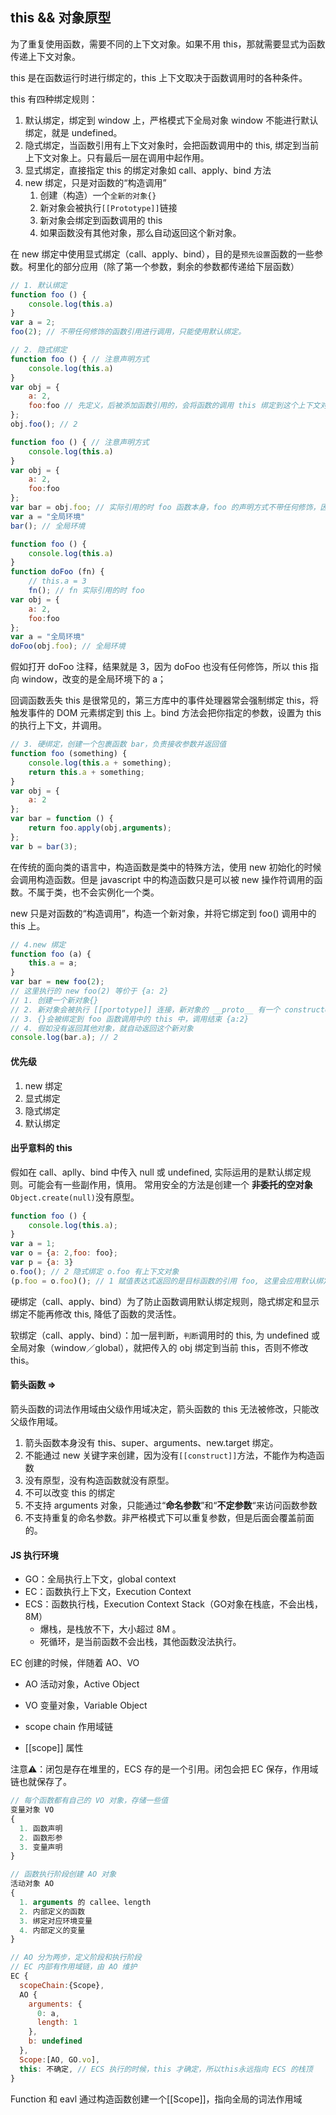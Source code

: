 ## this && 对象原型

为了重复使用函数，需要不同的上下文对象。如果不用 this，那就需要显式为函数传递上下文对象。

this 是在函数运行时进行绑定的，this 上下文取决于函数调用时的各种条件。

this 有四种绑定规则：

1. 默认绑定，绑定到 window 上，严格模式下全局对象 window 不能进行默认绑定，就是 undefined。
2. 隐式绑定，当函数引用有上下文对象时，会把函数调用中的 this, 绑定到当前上下文对象上。只有最后一层在调用中起作用。
3. 显式绑定，直接指定 this 的绑定对象如 call、apply、bind 方法
4. new 绑定，只是对函数的“构造调用”
   1. 创建（构造）一个`全新的对象{}`
   2. 新对象会被执行`[[Prototype]]`链接
   3. 新对象会绑定到函数调用的 this
   4. 如果函数没有其他对象，那么自动返回这个新对象。

在 new 绑定中使用显式绑定（call、apply、bind），目的是`预先设置`函数的一些参数。柯里化的部分应用（除了第一个参数，剩余的参数都传递给下层函数）

```js
// 1. 默认绑定
function foo () {
    console.log(this.a)
}
var a = 2;
foo(2); // 不带任何修饰的函数引用进行调用，只能使用默认绑定。
```

```js
// 2. 隐式绑定
function foo () { // 注意声明方式
    console.log(this.a)
}
var obj = {
    a: 2,
    foo:foo // 先定义，后被添加函数引用的，会将函数的调用 this 绑定到这个上下文对象 obj 上
};
obj.foo(); // 2
```

```js
function foo () { // 注意声明方式
    console.log(this.a)
}
var obj = {
    a: 2,
    foo:foo 
};
var bar = obj.foo; // 实际引用的时 foo 函数本身，foo 的声明方式不带任何修饰，因此引用了“默认绑定”
var a = "全局环境"
bar(); // 全局环境
```

```js
function foo () {
    console.log(this.a)
}
function doFoo (fn) {
    // this.a = 3
    fn(); // fn 实际引用的时 foo
var obj = {
    a: 2,
    foo:foo 
};
var a = "全局环境"
doFoo(obj.foo); // 全局环境

```
假如打开 doFoo 注释，结果就是 3，因为 doFoo 也没有任何修饰，所以 this 指向 window，改变的是全局环境下的 a；

回调函数丢失 this 是很常见的，第三方库中的事件处理器常会强制绑定 this，将触发事件的 DOM 元素绑定到 this 上。bind 方法会把你指定的参数，设置为 this 的执行上下文，并调用。

```js
// 3. 硬绑定，创建一个包裹函数 bar，负责接收参数并返回值
function foo (something) {
    console.log(this.a + something);
    return this.a + something;
}
var obj = {
    a: 2
};
var bar = function () {
    return foo.apply(obj,arguments);
};
var b = bar(3);
```
在传统的面向类的语言中，构造函数是类中的特殊方法，使用 new 初始化的时候会调用构造函数。但是 javascript 中的构造函数只是可以被 new 操作符调用的函数。不属于类，也不会实例化一个类。

new 只是对函数的“构造调用”，构造一个新对象，并将它绑定到 foo() 调用中的 this 上。
```js
// 4.new 绑定
function foo (a) {
    this.a = a;
}
var bar = new foo(2); 
// 这里执行的 new foo(2) 等价于 {a: 2}
// 1. 创建一个新对象{}
// 2. 新对象会被执行 [[portotype]] 连接，新对象的 __proto__ 有一个 constructor 属性 指向 foo 函数。
// 3. {}会被绑定到 foo 函数调用中的 this 中，调用结束 {a:2}
// 4. 假如没有返回其他对象，就自动返回这个新对象
console.log(bar.a); // 2
```

#### 优先级

1. new 绑定
2. 显式绑定
3. 隐式绑定
4. 默认绑定

#### 出乎意料的 this

假如在 call、aplly、bind 中传入 null 或 undefined, 实际运用的是默认绑定规则。可能会有一些副作用，慎用。
常用安全的方法是创建一个 __非委托的空对象__ `Object.create(null)`没有原型。

```js
function foo () {
    console.log(this.a);
}
var a = 1;
var o = {a: 2,foo: foo};
var p = {a: 3}
o.foo(); // 2 隐式绑定 o.foo 有上下文对象
(p.foo = o.foo)(); // 1 赋值表达式返回的是目标函数的引用 foo, 这里会应用默认绑定。严格模式下 this 是 undefined
```

硬绑定（call、apply、bind）为了防止函数调用默认绑定规则，隐式绑定和显示绑定不能再修改 this, 降低了函数的灵活性。

软绑定（call、apply、bind）：加一层判断，`判断`调用时的 this, 为 undefined 或全局对象（window／global），就把传入的 obj 绑定到当前 this，否则不修改 this。

#### 箭头函数 =>

箭头函数的词法作用域由父级作用域决定，箭头函数的 this 无法被修改，只能改父级作用域。

1. 箭头函数本身没有 this、super、arguments、new.target 绑定。
2. 不能通过 new 关键字来创建，因为没有`[[construct]]`方法，不能作为构造函数
3. 没有原型，没有构造函数就没有原型。
4. 不可以改变 this 的绑定
5. 不支持 arguments 对象，只能通过“__命名参数__”和“__不定参数__“来访问函数参数
6. 不支持重复的命名参数。非严格模式下可以重复参数，但是后面会覆盖前面的。

#### JS 执行环境

- GO：全局执行上下文，global context
- EC：函数执行上下文，Execution Context
- ECS：函数执行栈，Execution Context Stack（GO对象在栈底，不会出栈，8M）
  - 爆栈，是栈放不下，大小超过 8M 。
  - 死循环，是当前函数不会出栈，其他函数没法执行。

EC 创建的时候，伴随着 AO、VO

- AO 活动对象，Active Object
- VO 变量对象，Variable Object

- scope chain 作用域链

- [[scope]] 属性

注意⚠️：闭包是存在堆里的，ECS 存的是一个引用。闭包会把 EC 保存，作用域链也就保存了。

```js
// 每个函数都有自己的 VO 对象，存储一些值
变量对象 VO
{
  1. 函数声明
  2. 函数形参
  3. 变量声明
}

// 函数执行阶段创建 AO 对象
活动对象 AO
{
  1. arguments 的 callee、length
  2. 内部定义的函数
  3. 绑定对应环境变量 
  4. 内部定义的变量
}

// AO 分为两步，定义阶段和执行阶段
// EC 内部有作用域链，由 AO 维护
EC {
  scopeChain:{Scope},
  AO {
    arguments: {
      0: a,
      length: 1
    },
    b: undefined
  }, 
  Scope:[AO, GO.vo], 
  this: 不确定, // ECS 执行的时候，this 才确定，所以this永远指向 ECS 的栈顶
}
```

Function 和 eavl 通过构造函数创建一个[[Scope]]，指向全局的词法作用域 